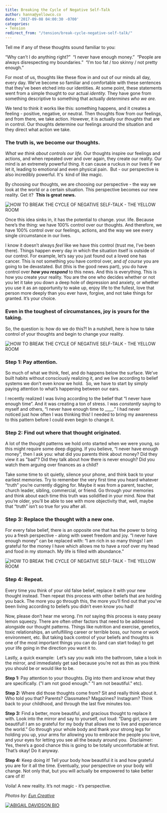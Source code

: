 ```yaml
---
title: Breaking the Cycle of Negative Self-Talk
author: hanna@yellowco.co
date: '2017-09-08 04:00:30 -0700'
categories:
- Tension
redirect_from: "/tension/break-cycle-negative-self-talk/"
---
```


Tell me if any of these thoughts sound familiar to you:

“Why can’t I do anything right?”  “I never have enough money.”  “People are always disrespecting my boundaries.”  “I’m too fat / too skinny / not pretty enough.”

For most of us, thoughts like these flow in and out of our minds all day, every day. We’ve become so familiar and comfortable with these sentences that they’ve been etched into our identities. At some point, these statements went from a simple thought to our actual _identity._ They have gone from something descriptive to something that actually _determines who we are._

We tend to think it works like this: something happens, and it creates a feeling - positive, negative, or neutral. Then thoughts flow from our feelings, and from there, we take action. However, it is actually our _thoughts_ that are in control. Our thoughts determine our feelings around the situation and they direct what action we take.

### **The truth is, we become our thoughts.**

_What we think about controls our life._ Our thoughts inspire our feelings and actions, and when repeated over and over again, they create our reality. Our mind is an extremely powerful thing. It can cause a ruckus in our lives if we let it, leading to emotional and even physical pain.  But - our perspective is also incredibly powerful. It's  kind of like magic.

By choosing our thoughts, we are choosing our perspective - the way we look at the world or a certain situation. This perspective becomes our new reality. Get it?  **This is great news.**

![HOW TO BREAK THE CYCLE OF NEGATIVE SELF-TALK - THE YELLOW ROOM](https://s3.amazonaws.com/yellow-files/blog/2017/09/BeautyinBrokenness-16.jpg)

Once this idea sinks in, it has the potential to change. your. life. Because here’s the thing: we have 100% control over our thoughts. And therefore, we have 100% control over our feelings, actions, and the way we see every single circumstance in our lives.

I know it doesn’t always _feel_ like we have this control (trust me, I’ve been there). Things happen every day in which the situation itself is outside of our control. For example, let’s say you just found out a loved one has cancer. This is not something you have control over, and _of course_ you are going to be devastated. But (this is the good news part), you do have control over **_how you respond_** to this news. And this is everything. This is how you create your reality. You are the one who decides whether or not you let it take you down a deep hole of depression and anxiety, or whether you use it as an opportunity to wake up, enjoy life to the fullest, love that person more deeply than you ever have, forgive, and not take things for granted. It’s your choice.

### **Even in the toughest of circumstances, joy is yours for the taking.**

So, the question is: how do we do this?! In a nutshell, here is how to take control of your thoughts and begin to change your reality.

![HOW TO BREAK THE CYCLE OF NEGATIVE SELF-TALK - THE YELLOW ROOM](https://s3.amazonaws.com/yellow-files/blog/2017/09/Julien-YellowTension-367.jpg)

### **Step 1: Pay attention.**

So much of what we think, feel, and do happens below the surface. We’ve built habits without consciously realizing it, and we live according to belief systems we don’t even know we hold.  So, we have to start by simply paying attention to what’s happening between our ears.

I recently realized I was living according to the belief that “I never have enough time”. And it was creating a ton of stress. I was _constantly_ saying to myself and others, “I never have enough time to ____.” I had never noticed just how often I was thinking this! I needed to bring my awareness to this pattern before I could even begin to change it.

### **Step 2: Find out where that thought originated.**

A lot of the thought patterns we hold onto started when we were young, so this might require some deep digging. If you believe, “I never have enough money”, then I ask you: what did you parents think about money? Did they view it as "bad"? Did they talk about how there is never enough? Did you watch them arguing over finances as a child?

Take some time to sit quietly, silence your phone, and think back to your earliest memories. Try to remember the very first time you heard whatever “truth” you’re currently digging for. Maybe it was from a parent, teacher, church leader, sibling, commercial, or friend. Go through your memories and think about each time this truth was solidified in your mind. Now that you’re older, you’ll be able to see with more objectivity that, well, maybe that “truth” isn’t so true for you after all.

### **Step 3: Replace the thought with a new one.**

For every false belief, there is an opposite one that has the power to bring you a fresh perspective - along with sweet freedom and joy. “I never have enough money” can be replaced with: “I am rich in so many things! I am grateful for the money I have which allows me to have a roof over my head and food in my stomach. My life is filled with abundance.”

![HOW TO BREAK THE CYCLE OF NEGATIVE SELF-TALK - THE YELLOW ROOM](https://s3.amazonaws.com/yellow-files/blog/2017/09/Julien-YellowTension-356.jpg)

### **Step 4: Repeat.**

Every time you think of your old false belief, replace it with your new thought instead. Then repeat this process with other beliefs that are holding you back. The more you go through this, the more you’ll find out that you’ve been living according to beliefs you didn’t even know you had!

Now, please don’t hear me wrong. I’m _not_ saying this process is easy peasy lemon squeezy. There are often other factors that need to be addressed alongside our thought patterns. Things like nutrition and exercise, genetics, toxic relationships, an unfulfilling career or terrible boss, our home or work environment, etc. But taking back control of your beliefs and thoughts is one of the most important things you can do (and can start today) to get your life going in the direction you want it to.

Lastly, a quick example:  Let’s say you walk into the bathroom, take a look in the mirror, and immediately get sad because you’re not as thin as you think you should be or would like to be.

**Step 1:** Pay attention to your thoughts. Dig into them and know what they are specifically. ("I am not good enough." "I am not beautiful." etc).

**Step 2:** Where did those thoughts come from? Sit and really think about it. Who told you that? Parents? Classmates? Magazines? Instagram? Think back to your childhood, and through the last five minutes too.

**Step 3:** Find a better, more beautiful, and gracious thought to replace it with. Look into the mirror and say to yourself, out loud: “Dang girl, you are beautiful! I am so grateful for my body that allows me to live and experience the world.” Go through your whole body and thank your strong legs for holding you up, your arms for allowing you to embrace the people you love, and your eyes for letting you see all the beauty around you.  Disclaimer: Yes, there’s a good chance this is going to be totally uncomfortable at first. That’s okay! Do it anyway.

**Step 4:** Keep doing it! Tell your body how beautiful it is and how grateful you are for it all the time. Eventually, your perspective on your body will change. Not only that, but you will actually be empowered to take better care of it! 

Voila! A new reality. It’s not magic - it’s perspective. 

_Photos by: [Eun Creative](http://www.euncreative.com/)_

[![ABIGAIL DAVIDSON BIO](https://s3.amazonaws.com/yellow-files/blog/2017/06/ABIGAIL-DAVIDSON-BIO.jpg)](https://www.theschoolofwellbeing.com/)
